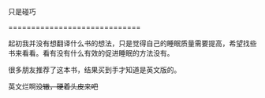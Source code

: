 只是碰巧

=============================

起初我并没有想翻译什么书的想法，只是觉得自己的睡眠质量需要提高，希望找些书来看看。看有没有什么有效的促进睡眠的方法没有。

很多朋友推荐了这本书，结果买到手才知道是英文版的。

英文烂啊~~没辙，硬着头皮来吧~~
